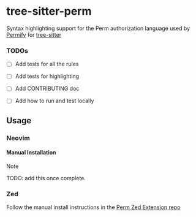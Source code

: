 # tree-sitter-perm

Syntax highlighting support for the Perm authorization language used by [Permify](https://permify.co) for [tree-sitter](https://tree-sitter.github.io/tree-sitter/)


### TODOs
- [ ] Add tests for all the rules
- [ ] Add tests for highlighting
- [ ] Add CONTRIBUTING doc
- [ ] Add how to run and test locally


## Usage

### Neovim
#### Manual Installation

> [!NOTE]
> TODO: add this once complete.

### Zed

Follow the manual install instructions in the [Perm Zed Extension repo](https://github.com/theoriginalstove/perm)
